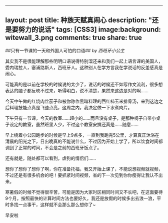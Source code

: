 
---
layout: post
title: 种族天赋真闹心
description: "还是要努力的说话"
tags: [CSS3]
image:background: witewall_3.png
comments: true
share: true
---
##只有一节课的一天和外国人可怕的口语##
*by 西班牙小公主*

其实我不是很能理解那些明明口语说得特别溜还来和我们一起上语言课的美国人，委内瑞拉人，塞浦路斯人，西班牙人。这种别人在学方言我在学说话的反差感真是闹心。

可能真的是以前在学校的时候说的太少了，说话的时候还不如写作文流利，很多想表达的脑子都反映不过来，听得明白，说不清楚，果然来这边是对的啊……

今天中午做的红烧肉丝茄子和被你称作黑暗料理的西红柿玉米排骨汤，来到这边之后料理技能点真是飞速点亮，这周之内，我决定做一下水煮肉片。

下午只有一节课，今天的教室……超小的……而且没有桌子，是那种椅子自带小桌子设定的教室，虽然班里人少，不过这个教室安排还真是……随意……

早上绕着小公园跑步的时候是早上9点多，一直到我跑完5公里，才算真正沐浴在清晨的阳光之下，日出晚真的不能说什么，不过因为开始上学了，所以饮食时间都调到了正常的时间，不会是之前的西班牙饭点了。

还有就是，随处都可以看到，虐狗的情侣们……

想你了想你了想你了啊，你在准备托福，我又开始上课了，不能说想视频就视频，不过还是有很多机会的吧！要抓紧时间视频，省的下一次见到你你瘦得让我认不出来。

寒暑假的时候不觉得很辛苦，可能是因为大家时区相同时间又不长吧，在这面要待9个月，按照最快的计算时间方法也要好久，我还是放假的时候多出去浪一浪，平时多找一点事干，这样就不会那么那么想你了~

早安啦
